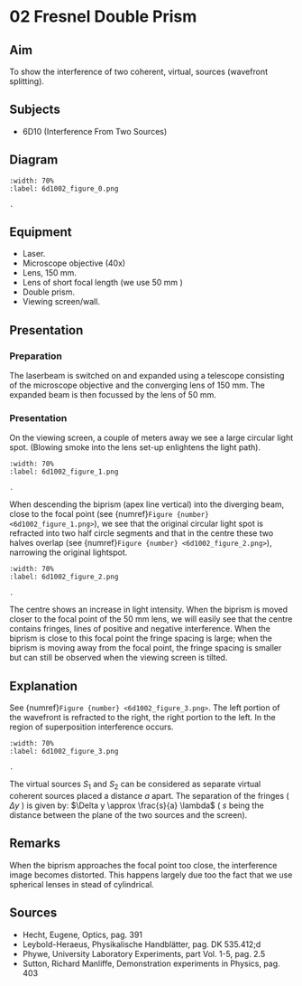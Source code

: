 # 02 Fresnel Double Prism 
    
  
## Aim   
 To show the interference of two coherent, virtual, sources (wavefront splitting).    
  
## Subjects   
* 6D10 (Interference From Two Sources)   

## Diagram
   
```{figure} figures/figure_0.png
:width: 70%  
:label: 6d1002_figure_0.png  

. 
```

## Equipment
- Laser.
- Microscope objective (40x)
- Lens, $150 \mathrm{~mm}$.
- Lens of short focal length (we use $50 \mathrm{~mm}$ )
- Double prism.
- Viewing screen/wall.

     
  
## Presentation   
### Preparation

The laserbeam is switched on and expanded using a telescope consisting of the microscope objective and the converging lens of $150 \mathrm{~mm}$. The expanded beam is then focussed by the lens of $50 \mathrm{~mm}$.

### Presentation

On the viewing screen, a couple of meters away we see a large circular light spot. (Blowing smoke into the lens set-up enlightens the light path).
```{figure} figures/figure_1.png
:width: 70%  
:label: 6d1002_figure_1.png  

. 
```
When descending the biprism (apex line vertical) into the diverging beam, close to the focal point (see {numref}`Figure {number} <6d1002_figure_1.png>`), we see that the original circular light spot is refracted into two half circle segments and that in the centre these two halves overlap (see {numref}`Figure {number} <6d1002_figure_2.png>`), narrowing the original lightspot.   
```{figure} figures/figure_2.png
:width: 70%  
:label: 6d1002_figure_2.png  

. 
```
The centre shows an increase in light intensity. When the biprism is moved closer to the focal point of the $50 \mathrm{~mm}$ lens, we will easily see that the centre contains fringes, lines of positive and negative interference. When the biprism is close to this focal point the fringe spacing is large; when the biprism is moving away from the focal point, the fringe spacing is smaller but can still be observed when the viewing screen is tilted.
  
## Explanation   
 See {numref}`Figure {number} <6d1002_figure_3.png>`. The left portion of the wavefront is refracted to the right, the right portion to the left. In the region of superposition interference occurs.  

```{figure} figures/figure_3.png
:width: 70%  
:label: 6d1002_figure_3.png  

. 
```

The virtual sources $S_{1}$ and $S_{2}$ can be considered as separate virtual coherent sources placed a distance $a$ apart. The separation of the fringes ( $\Delta y$ ) is given by: $\Delta y \approx \frac{s}{a} \lambda$ ( $s$ being the distance between the plane of the two sources and the screen).    
  
## Remarks   
When the biprism approaches the focal point too close, the interference image becomes distorted. This happens largely due too the fact that we use spherical lenses in stead of cylindrical.    
  
## Sources
 *  Hecht, Eugene, Optics, pag. 391 
 *  Leybold-Heraeus, Physikalische Handblätter, pag. DK 535.412;d 
 *  Phywe, University Laboratory Experiments, part Vol. 1-5, pag. 2.5 
 *  Sutton, Richard Manliffe, Demonstration experiments in Physics, pag. 403
  
